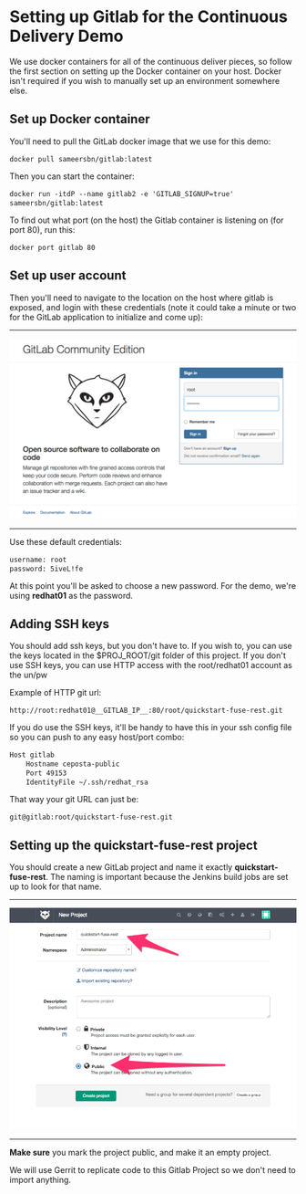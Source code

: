 # Setting up Gitlab for the Continuous Delivery Demo
We use docker containers for all of the continuous deliver pieces, so follow the first section on setting up the
Docker container on your host. Docker isn't required if you wish to manually set up an environment somewhere else.

## Set up Docker container
You'll need to pull the GitLab docker image that we use for this demo:
 
    docker pull sameersbn/gitlab:latest
    
Then you can start the container:

    docker run -itdP --name gitlab2 -e 'GITLAB_SIGNUP=true' sameersbn/gitlab:latest
    
To find out what port (on the host) the Gitlab container is listening on (for port 80), run this:

    docker port gitlab 80
    
## Set up user account
    
Then you'll need to navigate to the location on the host where gitlab is exposed, and login with these
credentials (note it could take a minute or two for the GitLab application to initialize and come up):

---

![Gitlab Signin](images/GitLabSignin.png)

---

Use these default credentials:
    
    username: root
    password: 5iveL!fe

At this point you'll be asked to choose a new password. For the demo, we're using __redhat01__ as the password.


## Adding SSH keys
You should add ssh keys, but you don't have to. If you wish to, you can use the keys located in the $PROJ_ROOT/git folder
of this project. If you don't use SSH keys, you can use HTTP access with the root/redhat01 account as the un/pw

Example of HTTP git url:
    
    http://root:redhat01@__GITLAB_IP__:80/root/quickstart-fuse-rest.git

If you do use the SSH keys, it'll be handy to have this in your ssh config file so you can push to any easy host/port
combo:

    
    Host gitlab 
        Hostname ceposta-public
        Port 49153
        IdentityFile ~/.ssh/redhat_rsa 

That way your git URL can just be:

    git@gitlab:root/quickstart-fuse-rest.git
    

## Setting up the quickstart-fuse-rest project

You should create a new GitLab project and name it exactly __quickstart-fuse-rest__. The naming is important because
the Jenkins build jobs are set up to look for that name.

---

![Gitlab Signin](images/GitLabNewProject.png)

---

__Make sure__ you mark the project public, and make it an empty project. 

We will use Gerrit to replicate code to this Gitlab Project so we don't need to import anything. 